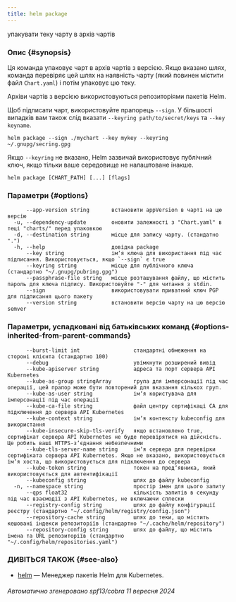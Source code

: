 ```yaml
---
title: helm package
---
```

упакувати теку чарту в архів чартів

### Опис {#synopsis}

Ця команда упаковує чарт в архів чартів з версією. Якщо вказано шлях, команда перевіряє цей шлях на наявність чарту (який повинен містити файл `Chart.yaml`) і потім упаковує цю теку.

Архіви чартів з версією використовуються репозиторіями пакетів Helm.

Щоб підписати чарт, використовуйте прапорець `--sign`. У більшості випадків вам також слід вказати `--keyring path/to/secret/keys` та `--key keyname`.

```shell
helm package --sign ./mychart --key mykey --keyring ~/.gnupg/secring.gpg
```

Якщо `--keyring` не вказано, Helm зазвичай використовує публічний ключ, якщо тільки ваше середовище не налаштоване інакше.

```shell
helm package [CHART_PATH] [...] [flags]
```

### Параметри {#options}

```none
      --app-version string       встановити appVersion в чарті на цю версію
  -u, --dependency-update        оновити залежності з "Chart.yaml" в теці "charts/" перед упаковкою
  -d, --destination string       місце для запису чарту. (стандатно ".")
  -h, --help                     довідка package
      --key string               імʼя ключа для використання під час підписання. Використовується, якщо `--sign` є true
      --keyring string           місце для публічного ключа (стандартно "~/.gnupg/pubring.gpg")
      --passphrase-file string   місце розташування файлу, що містить пароль для ключа підпису. Використовуйте "-" для читання з stdin.
      --sign                     використовувати приватний ключ PGP для підписання цього пакету
      --version string           встановити версію чарту на цю версію semver
```

### Параметри, успадковані від батьківських команд {#options-inherited-from-parent-commands}

```none
      --burst-limit int                 стандартні обмеження на стороні клієнта (стандартно 100)
      --debug                           увімкнути розширений вивід
      --kube-apiserver string           адреса та порт сервера API Kubernetes
      --kube-as-group stringArray       група для імперсонації під час операції, цей прапор може бути повторений для вказання кількох груп.
      --kube-as-user string             імʼя користувача для імперсонації під час операції
      --kube-ca-file string             файл центру сертифікаці СА для підключення до сервера API Kubernetes
      --kube-context string             імʼя контексту kubeconfig для використання
      --kube-insecure-skip-tls-verify   якщо встановлено true, сертифікат сервера API Kubernetes не буде перевірятися на дійсність. Це робить ваші HTTPS-зʼєднання небезпечними
      --kube-tls-server-name string     імʼя сервера для перевірки сертифіката сервера API Kubernetes. Якщо не вказано, використовується імʼя хоста, що використовується для підключення до сервера
      --kube-token string               токен на предʼявника, який використовується для автентифікації
      --kubeconfig string               шлях до файлу kubeconfig
  -n, --namespace string                простір імен для цього запиту
      --qps float32                     кількість запитів в секунду під час взаємодії з API Kubernetes, не включаючи сплески
      --registry-config string          шлях до файлу конфігурації реєстру (стандартно "~/.config/helm/registry/config.json")
      --repository-cache string         шлях до теки, що містить кешовані індекси репозиторіїв (стандартно "~/.cache/helm/repository")
      --repository-config string        шлях до файлу, що містить імена та URL репозиторіїв (стандартно "~/.config/helm/repositories.yaml")
```

### ДИВІТЬСЯ ТАКОЖ {#see-also}

* [helm](/helm/helm.md) — Менеджер пакетів Helm для Kubernetes.

###### Автоматично згенеровано spf13/cobra 11 вересня 2024
